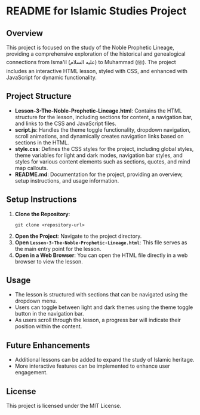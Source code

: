 # README for Islamic Studies Project

## Overview
This project is focused on the study of the Noble Prophetic Lineage, providing a comprehensive exploration of the historical and genealogical connections from Isma'il (عليه السلام) to Muhammad (ﷺ). The project includes an interactive HTML lesson, styled with CSS, and enhanced with JavaScript for dynamic functionality.

## Project Structure
- **Lesson-3-The-Noble-Prophetic-Lineage.html**: Contains the HTML structure for the lesson, including sections for content, a navigation bar, and links to the CSS and JavaScript files.
- **script.js**: Handles the theme toggle functionality, dropdown navigation, scroll animations, and dynamically creates navigation links based on sections in the HTML.
- **style.css**: Defines the CSS styles for the project, including global styles, theme variables for light and dark modes, navigation bar styles, and styles for various content elements such as sections, quotes, and mind map callouts.
- **README.md**: Documentation for the project, providing an overview, setup instructions, and usage information.

## Setup Instructions
1. **Clone the Repository**: 
   ```
   git clone <repository-url>
   ```
2. **Open the Project**: Navigate to the project directory.
3. **Open `Lesson-3-The-Noble-Prophetic-Lineage.html`**: This file serves as the main entry point for the lesson.
4. **Open in a Web Browser**: You can open the HTML file directly in a web browser to view the lesson.

## Usage
- The lesson is structured with sections that can be navigated using the dropdown menu.
- Users can toggle between light and dark themes using the theme toggle button in the navigation bar.
- As users scroll through the lesson, a progress bar will indicate their position within the content.

## Future Enhancements
- Additional lessons can be added to expand the study of Islamic heritage.
- More interactive features can be implemented to enhance user engagement.

## License
This project is licensed under the MIT License.